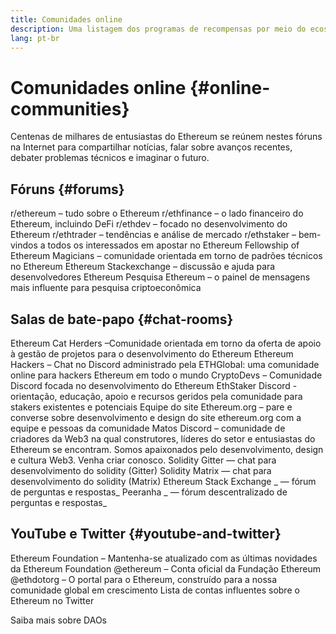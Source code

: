 ```yaml
---
title: Comunidades online
description: Uma listagem dos programas de recompensas por meio do ecossistema Ethereum.
lang: pt-br
---
```


# Comunidades online {#online-communities}

Centenas de milhares de entusiastas do Ethereum se reúnem nestes fóruns na Internet para compartilhar notícias, falar sobre avanços recentes, debater problemas técnicos e imaginar o futuro.

## Fóruns {#forums}

<SocialListItem socialIcon="reddit"><Link to="https://www.reddit.com/r/ethereum">r/ethereum</Link> – tudo sobre o Ethereum</SocialListItem>
<SocialListItem socialIcon="reddit"><Link to="https://www.reddit.com/r/ethfinance/">r/ethfinance</Link> – o lado financeiro do Ethereum, incluindo DeFi</SocialListItem>
<SocialListItem socialIcon="reddit"><Link to="https://www.reddit.com/r/ethdev/">r/ethdev</Link> – focado no desenvolvimento do Ethereum</SocialListItem>
<SocialListItem socialIcon="reddit"><Link to="https://www.reddit.com/r/ethtrader/">r/ethtrader</Link> – tendências e análise de mercado</SocialListItem>
<SocialListItem socialIcon="reddit"><Link to="https://www.reddit.com/r/ethstaker/">r/ethstaker</Link> – bem-vindos a todos os interessados em apostar no Ethereum</SocialListItem>
<SocialListItem socialIcon="webpage"><Link to="https://ethereum-magicians.org">Fellowship of Ethereum Magicians</Link> – comunidade orientada em torno de padrões técnicos no Ethereum</SocialListItem>
<SocialListItem socialIcon="stackExchange"><Link to="https://ethereum.stackexchange.com">Ethereum Stackexchange</Link> – discussão e ajuda para desenvolvedores Ethereum</SocialListItem>
<SocialListItem socialIcon="webpage"><Link to="https://ethresear.ch">Pesquisa Ethereum</Link> – o painel de mensagens mais influente para pesquisa criptoeconômica</SocialListItem>

## Salas de bate-papo {#chat-rooms}

<SocialListItem socialIcon="discord"><Link to="https://discord.com/invite/Nz6rtfJ8Cu">Ethereum Cat Herders</Link> –Comunidade orientada em torno da oferta de apoio à gestão de projetos para o desenvolvimento do Ethereum</SocialListItem>
<SocialListItem socialIcon="discord"><Link to="https://ethglobal.co/discord">Ethereum Hackers</Link> – Chat no Discord administrado pela ETHGlobal: uma comunidade online para hackers Ethereum em todo o mundo</SocialListItem>
<SocialListItem socialIcon="discord"><Link to="https://discord.gg/5W5tVb3">CryptoDevs</Link> – Comunidade Discord focada no desenvolvimento do Ethereum</SocialListItem>
<SocialListItem socialIcon="discord"><Link to="https://discord.gg/ethstaker">EthStaker Discord</Link> - orientação, educação, apoio e recursos geridos pela comunidade para stakers existentes e potenciais</SocialListItem>
<SocialListItem socialIcon="discord"><Link to="https://discord.gg/CetY6Y4">Equipe do site Ethereum.org</Link> – pare e converse sobre desenvolvimento e design do site ethereum.org com a equipe e pessoas da comunidade</SocialListItem>
<SocialListItem socialIcon="discord"><Link to="https://discord.matos.club/">Matos Discord</Link> – comunidade de criadores da Web3 na qual construtores, líderes do setor e entusiastas do Ethereum se encontram. Somos apaixonados pelo desenvolvimento, design e cultura Web3. Venha criar conosco.</SocialListItem>
<SocialListItem socialIcon="webpage"><Link to="https://gitter.im/ethereum/solidity/">Solidity Gitter</Link> — chat para desenvolvimento do solidity (Gitter)</SocialListItem>
<SocialListItem socialIcon="webpage"><Link to="https://matrix.to/#/#ethereum_solidity:gitter.im">Solidity Matrix</Link> — chat para desenvolvimento do solidity (Matrix)</SocialListItem>
<SocialListItem socialIcon="webpage"><Link to="https://ethereum.stackexchange.com/">Ethereum Stack Exchange</Link> _ — fórum de perguntas e respostas_</SocialListItem>
<SocialListItem socialIcon="webpage"><Link to="https://peeranha.io/">Peeranha</Link> _ — fórum descentralizado de perguntas e respostas_</SocialListItem>

## YouTube e Twitter {#youtube-and-twitter}

<SocialListItem socialIcon="youtube"><Link to="https://www.youtube.com/c/EthereumFoundation">Ethereum Foundation</Link> – Mantenha-se atualizado com as últimas novidades da Ethereum Foundation</SocialListItem>
<SocialListItem socialIcon="twitter"><Link to="https://twitter.com/ethereum">@ethereum</Link> – Conta oficial da Fundação Ethereum</SocialListItem>
<SocialListItem socialIcon="twitter"><Link to="https://twitter.com/ethdotorg">@ethdotorg</Link> – O portal para o Ethereum, construído para a nossa comunidade global em crescimento</SocialListItem>
<SocialListItem socialIcon="webpage"><Link to="https://hive.one/c/ethereum?page=1">Lista de contas influentes sobre o Ethereum no Twitter</Link></SocialListItem>

<Divider />

<Callout emoji=":classical_building:" titleKey="page-community-daos-callout-title" descriptionKey="page-community-daos-callout-description">
  <div>
    <ButtonLink to="/community/get-involved/#decentralized-autonomous-organizations-daos">
      Saiba mais sobre DAOs
    </ButtonLink>
  </div>
</Callout>
